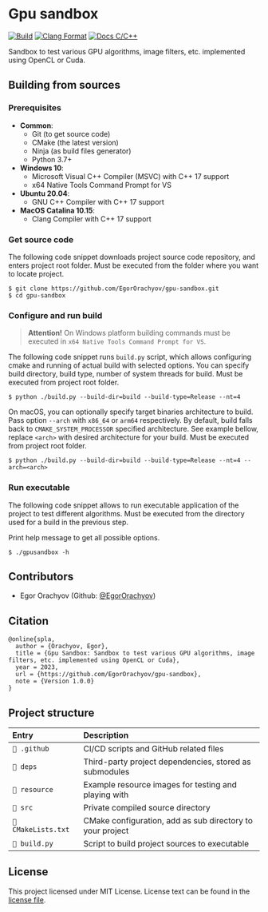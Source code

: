 # Gpu sandbox

[![Build](https://github.com/EgorOrachyov/gpu-sandbox/actions/workflows/build.yml/badge.svg)](https://github.com/EgorOrachyov/gpu-sandbox/actions/workflows/build.yml)
[![Clang Format](https://github.com/EgorOrachyov/gpu-sandbox/actions/workflows/clang-format.yml/badge.svg)](https://github.com/EgorOrachyov/gpu-sandbox/actions/workflows/clang-format.yml)
[![Docs C/C++](https://github.com/EgorOrachyov/gpu-sandbox/actions/workflows/docs-cpp.yml/badge.svg)](https://github.com/EgorOrachyov/gpu-sandbox/actions/workflows/docs-cpp.yml)

Sandbox to test various GPU algorithms, image filters, etc. implemented using OpenCL or Cuda.

## Building from sources

### Prerequisites

- **Common**:
    - Git (to get source code)
    - CMake (the latest version)
    - Ninja (as build files generator)
    - Python 3.7+
- **Windows 10**:
    - Microsoft Visual C++ Compiler (MSVC) with C++ 17 support
    - x64 Native Tools Command Prompt for VS
- **Ubuntu 20.04**:
    - GNU C++ Compiler with C++ 17 support
- **MaсOS Catalina 10.15**:
    - Clang Compiler with C++ 17 support

### Get source code

The following code snippet downloads project source code repository, and enters project root folder. Must be executed
from the folder where you want to locate project.

```shell
$ git clone https://github.com/EgorOrachyov/gpu-sandbox.git
$ cd gpu-sandbox
```

### Configure and run build

> **Attention!** On Windows platform building commands must be executed in `x64 Native Tools Command Prompt for VS`.

The following code snippet runs `build.py` script, which allows configuring cmake and running of actual build with
selected options. You can specify build directory, build type, number of system threads for build.
Must be executed from project root folder.

```shell
$ python ./build.py --build-dir=build --build-type=Release --nt=4
```

On macOS, you can optionally specify target binaries architecture to build. Pass option `--arch`
with `x86_64` or `arm64` respectively. By default, build falls back to `CMAKE_SYSTEM_PROCESSOR` specified architecture.
See example bellow, replace `<arch>` with desired architecture for your build. Must be executed from project root
folder.

```shell
$ python ./build.py --build-dir=build --build-type=Release --nt=4 --arch=<arch>
```

### Run executable

The following code snippet allows to run executable application of the project to test different algorithms.
Must be executed from the directory used for a build in the previous step.

Print help message to get all possible options.

```shell
$ ./gpusandbox -h
```

## Contributors

- Egor Orachyov (Github: [@EgorOrachyov](https://github.com/EgorOrachyov))

## Citation

```ignorelang
@online{spla,
  author = {Orachyov, Egor},
  title = {Gpu Sandbox: Sandbox to test various GPU algorithms, image filters, etc. implemented using OpenCL or Cuda},
  year = 2023,
  url = {https://github.com/EgorOrachyov/gpu-sandbox},
  note = {Version 1.0.0}
}
```

## Project structure

| Entry               | Description                                               |
|:--------------------|:----------------------------------------------------------|
| `📁 .github`        | CI/CD scripts and GitHub related files                    |
| `📁 deps`           | Third-party project dependencies, stored as submodules    |
| `📁 resource`       | Example resource images for testing and playing with      |
| `📁 src`            | Private compiled source directory                         |
| `📄 CMakeLists.txt` | CMake configuration, add as sub directory to your project |
| `📄 build.py`       | Script to build project sources to executable             |

## License

This project licensed under MIT License. License text can be found in the
[license file](https://github.com/EgorOrachyov/gpu-sandbox/blob/master/LICENSE.md).
